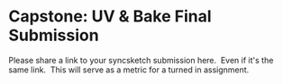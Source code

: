 # Capstone: UV & Bake Final Submission

<p>Please share a link to your syncsketch submission here.&nbsp; Even if it's the same link.&nbsp; This will serve as a metric for a turned in assignment.</p>